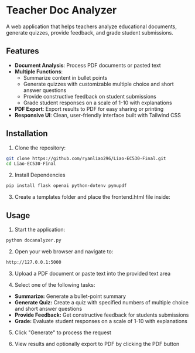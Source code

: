 # Teacher Doc Analyzer

A web application that helps teachers analyze educational documents, generate quizzes, provide feedback, and grade student submissions.

## Features

- **Document Analysis**: Process PDF documents or pasted text
- **Multiple Functions**:
  - Summarize content in bullet points
  - Generate quizzes with customizable multiple choice and short answer questions
  - Provide constructive feedback on student submissions
  - Grade student responses on a scale of 1-10 with explanations
- **PDF Export**: Export results to PDF for easy sharing or printing
- **Responsive UI**: Clean, user-friendly interface built with Tailwind CSS

## Installation

1. Clone the repository:
```bash
git clone https://github.com/ryanliao296/Liao-EC530-Final.git
cd Liao-EC530-Final
```
2. Install Dependencies
```bash
pip install flask openai python-dotenv pymupdf
```

3. Create a templates folder and place the frontend.html file inside:

## Usage
1. Start the application:
```bash
python docanalyzer.py
```

2. Open your web browser and navigate to:
```bash
http://127.0.0.1:5000
```

3. Upload a PDF document or paste text into the provided text area

4. Select one of the following tasks:
- **Summarize:** Generate a bullet-point summary
- **Generate Quiz:** Create a quiz with specified numbers of multiple choice and short answer questions
- **Provide Feedback:** Get constructive feedback for students submissions
- **Grade:** Evaluate student responses on a scale of 1-10 with explanations

5. Click "Generate" to process the request

6. View results and optionally export to PDF by clicking the PDF button
